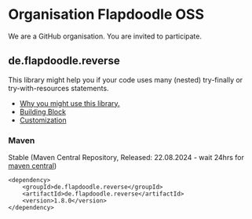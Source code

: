 # Organisation Flapdoodle OSS

We are a GitHub organisation. You are invited to participate.

## de.flapdoodle.reverse

This library might help you if your code uses many (nested) try-finally or try-with-resources statements.

* [Why you might use this library.](docs/WhyUseTransitions.md)
* [Building Block](docs/HowToBuildAndUseTransitions.md)
* [Customization](docs/CustomizeTransitions.md)

### Maven

Stable (Maven Central Repository, Released: 22.08.2024 - wait 24hrs for [maven central](http://repo1.maven.org/maven2/de/flapdoodle/reverse/de.flapdoodle.reverse/maven-metadata.xml))

	<dependency>
		<groupId>de.flapdoodle.reverse</groupId>
		<artifactId>de.flapdoodle.reverse</artifactId>
		<version>1.8.0</version>
	</dependency>
